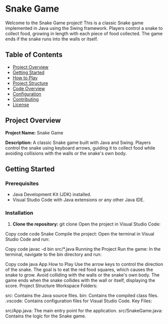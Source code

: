 # Snake Game

Welcome to the Snake Game project! This is a classic Snake game implemented in Java using the Swing framework. Players control a snake to collect food, growing in length with each piece of food collected. The game ends if the snake runs into the walls or itself.

## Table of Contents
- [Project Overview](#project-overview)
- [Getting Started](#getting-started)
- [How to Play](#how-to-play)
- [Project Structure](#project-structure)
- [Code Overview](#code-overview)
- [Configuration](#configuration)
- [Contributing](#contributing)
- [License](#license)

## Project Overview

**Project Name:** Snake Game

**Description:** A classic Snake game built with Java and Swing. Players control the snake using keyboard arrows, guiding it to collect food while avoiding collisions with the walls or the snake's own body.

## Getting Started

### Prerequisites

- Java Development Kit (JDK) installed.
- Visual Studio Code with Java extensions or any other Java IDE.

### Installation

1. **Clone the repository:**
   git clone <repository-url>
Open the project in Visual Studio Code:


Copy code
code Snake
Compile the project:
Open the terminal in Visual Studio Code and run:


Copy code
javac -d bin src/*.java
Running the Project
Run the game:
In the terminal, navigate to the bin directory and run:

Copy code
java App
How to Play
Use the arrow keys to control the direction of the snake.
The goal is to eat the red food squares, which causes the snake to grow.
Avoid colliding with the walls or the snake's own body.
The game ends when the snake collides with the wall or itself, displaying the score.
Project Structure
Workspace Folders:

src: Contains the Java source files.
bin: Contains the compiled class files.
.vscode: Contains configuration files for Visual Studio Code.
Key Files:

src/App.java: The main entry point for the application.
src/SnakeGame.java: Contains the logic for the Snake game.


